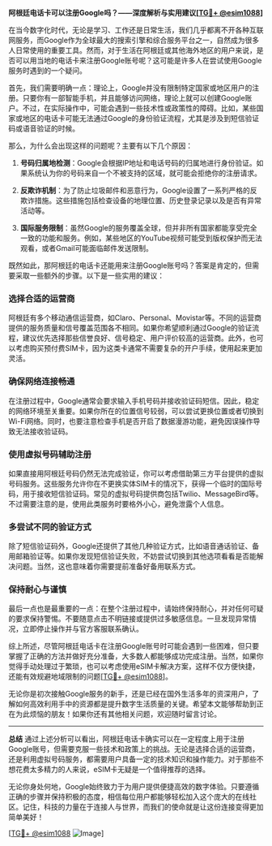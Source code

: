 **阿根廷电话卡可以注册Google吗？——深度解析与实用建议[[TG💪+ @esim1088](https://t.me/s/esim1088)]**

在当今数字化时代，无论是学习、工作还是日常生活，我们几乎都离不开各种互联网服务，而Google作为全球最大的搜索引擎和综合服务平台之一，自然成为很多人日常使用的重要工具。然而，对于生活在阿根廷或其他海外地区的用户来说，是否可以用当地的电话卡来注册Google账号呢？这可能是许多人在尝试使用Google服务时遇到的一个疑问。

首先，我们需要明确一点：理论上，Google并没有限制特定国家或地区用户的注册。只要你有一部智能手机，并且能够访问网络，理论上就可以创建Google账户。不过，在实际操作中，可能会遇到一些技术性或政策性的障碍。比如，某些国家或地区的电话卡可能无法通过Google的身份验证流程，尤其是涉及到短信验证码或语音验证的时候。

那么，为什么会出现这样的问题呢？主要有以下几个原因：

1. **号码归属地检测**：Google会根据IP地址和电话号码的归属地进行身份验证。如果系统认为你的号码来自一个不被支持的区域，就可能会拒绝你的注册请求。
   
2. **反欺诈机制**：为了防止垃圾邮件和恶意行为，Google设置了一系列严格的反欺诈措施。这些措施包括检查设备的地理位置、历史登录记录以及是否有异常活动等。

3. **国际服务限制**：虽然Google的服务覆盖全球，但并非所有国家都能享受完全一致的功能和服务。例如，某些地区的YouTube视频可能受到版权保护而无法观看，或者Gmail可能面临邮件发送限制。

既然如此，那阿根廷的电话卡还能用来注册Google账号吗？答案是肯定的，但需要采取一些额外的步骤。以下是一些实用的建议：

### **选择合适的运营商**
阿根廷有多个移动通信运营商，如Claro、Personal、Movistar等。不同的运营商提供的服务质量和信号覆盖范围各不相同。如果你希望顺利通过Google的验证流程，建议优先选择那些信誉良好、信号稳定、用户评价较高的运营商。此外，也可以考虑购买预付费SIM卡，因为这类卡通常不需要复杂的开户手续，使用起来更加灵活。

### **确保网络连接畅通**
在注册过程中，Google通常会要求输入手机号码并接收验证码短信。因此，稳定的网络环境至关重要。如果你所在的位置信号较弱，可以尝试更换位置或者切换到Wi-Fi网络。同时，也要注意检查手机是否开启了数据漫游功能，避免因误操作导致无法接收验证码。

### **使用虚拟号码辅助注册**
如果直接用阿根廷号码仍然无法完成验证，你可以考虑借助第三方平台提供的虚拟号码服务。这些服务允许你在不更换实体SIM卡的情况下，获得一个临时的国际号码，用于接收短信验证码。常见的虚拟号码提供商包括Twilio、MessageBird等。不过需要注意的是，使用此类服务时要格外小心，避免泄露个人信息。

### **多尝试不同的验证方式**
除了短信验证码外，Google还提供了其他几种验证方式，比如语音通话验证、备用邮箱验证等。如果你发现短信验证失败，不妨尝试切换到其他选项看看是否能解决问题。当然，这也意味着你需要提前准备好备用联系方式。

### **保持耐心与谨慎**
最后一点也是最重要的一点：在整个注册过程中，请始终保持耐心，并对任何可疑的要求保持警惕。不要随意点击不明链接或提供过多敏感信息。一旦发现异常情况，立即停止操作并与官方客服联系确认。

综上所述，尽管阿根廷电话卡在注册Google账号时可能会遇到一些困难，但只要掌握了正确的方法并做好充分准备，大多数人都能够成功完成注册。当然，如果你觉得手动处理过于繁琐，也可以考虑使用eSIM卡解决方案，这样不仅方便快捷，还能有效规避地域限制的问题[[TG💪+ @esim1088](https://t.me/s/esim1088)]。

无论你是初次接触Google服务的新手，还是已经在国外生活多年的资深用户，了解如何高效利用手中的资源都是提升数字生活质量的关键。希望本文能够帮助到正在为此烦恼的朋友！如果你还有其他相关问题，欢迎随时留言讨论。

---

**总结**
通过上述分析可以看出，阿根廷电话卡确实可以在一定程度上用于注册Google账号，但需要克服一些技术和政策上的挑战。无论是选择合适的运营商，还是利用虚拟号码服务，都需要用户具备一定的技术知识和操作能力。对于那些不想花费太多精力的人来说，eSIM卡无疑是一个值得推荐的选择。

无论你身处何地，Google始终致力于为用户提供便捷高效的数字体验。只要遵循正确的步骤并保持积极的态度，相信每位用户都能够轻松加入这个庞大的在线社区。记住，科技的力量在于连接人与世界，而我们的使命就是让这份连接变得更加简单美好！

[[TG💪+ @esim1088](https://t.me/s/esim1088) ![Image](https://i.postimg.cc/4NQfJmqS/Snipaste-2025-05-13-00-14-12.png)]